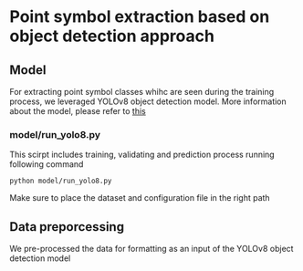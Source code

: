 # Point symbol extraction based on object detection approach 

## Model 
For extracting point symbol classes whihc are seen during the training process, we leveraged YOLOv8 object detection model.
More information about the model, please refer to <a href='https://github.com/ultralytics/ultralytics'> this </a>

### model/run_yolo8.py 
This scirpt includes training, validating and prediction process running following command 
```
python model/run_yolo8.py
```
Make sure to place the dataset and configuration file in the right path  

## Data preporcessing 
We pre-processed the data for formatting as an input of the YOLOv8 object detection model


